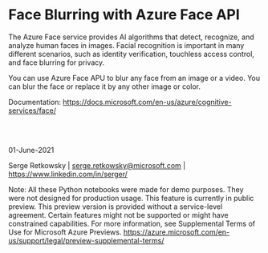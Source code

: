 # Face Blurring with Azure Face API

The Azure Face service provides AI algorithms that detect, recognize, and analyze human faces in images. Facial recognition is important in many different scenarios, such as identity verification, touchless access control, and face blurring for privacy.

You can use Azure Face APU to blur any face from an image or a video.
You can blur the face or replace it by any other image or color.

Documentation:
https://docs.microsoft.com/en-us/azure/cognitive-services/face/

<br>
<br>

01-June-2021

Serge Retkowsky | serge.retkowsky@microsoft.com | https://www.linkedin.com/in/serger/

Note: All these Python notebooks were made for demo purposes. They were not designed for production usage. This feature is currently in public preview. This preview version is provided without a service-level agreement. Certain features might not be supported or might have constrained capabilities. For more information, see Supplemental Terms of Use for Microsoft Azure Previews. https://azure.microsoft.com/en-us/support/legal/preview-supplemental-terms/
